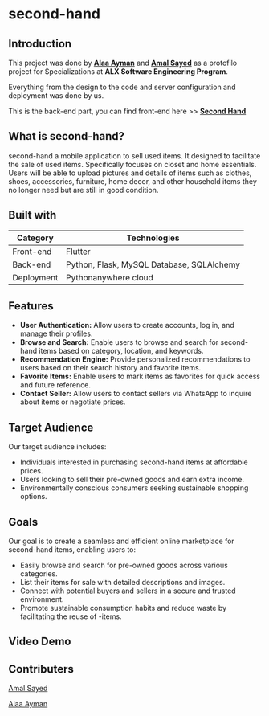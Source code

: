 # second-hand

## Introduction

This project was done by **[Alaa Ayman](https://github.com/AlaaAymanAbdElRaheem)** and **[Amal Sayed](https://github.com/amalsayedm)** as a protofilo project for Specializations at **ALX Software Engineering Program**.

Everything from the design to the code and server configuration and deployment was done by us.

This is the back-end part, you can find front-end here >> **[Second Hand](https://github.com/amalsayedm/secondhand)**

## What is second-hand?

second-hand a mobile application to sell used items. It designed to facilitate the sale of used items. Specifically focuses on closet and home essentials. Users will be able to upload pictures and details of items such as clothes, shoes, accessories, furniture, home decor, and other household items they no longer need but are still in good condition.

## Built with

| Category   | Technologies                              |
| ---------- | ----------------------------------------- |
| Front-end  | Flutter                                   |
| Back-end   | Python, Flask, MySQL Database, SQLAlchemy |
| Deployment | Pythonanywhere cloud                      |

## Features

- **User Authentication:** Allow users to create accounts, log in, and manage their profiles.
- **Browse and Search:** Enable users to browse and search for second-hand items based on category, location, and keywords.
- **Recommendation Engine:** Provide personalized recommendations to users based on their search history and favorite items.
- **Favorite Items:** Enable users to mark items as favorites for quick access and future reference.
- **Contact Seller:** Allow users to contact sellers via WhatsApp to inquire about items or negotiate prices.

## Target Audience

Our target audience includes:

- Individuals interested in purchasing second-hand items at affordable prices.
- Users looking to sell their pre-owned goods and earn extra income.
- Environmentally conscious consumers seeking sustainable shopping options.

## Goals

Our goal is to create a seamless and efficient online marketplace for second-hand items, enabling users to:

- Easily browse and search for pre-owned goods across various categories.
- List their items for sale with detailed descriptions and images.
- Connect with potential buyers and sellers in a secure and trusted environment.
- Promote sustainable consumption habits and reduce waste by facilitating the reuse of -items.

## Video Demo

## Contributers

[Amal Sayed](https://github.com/amalsayedm)

[Alaa Ayman](https://github.com/AlaaAymanAbdElRaheem)
